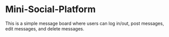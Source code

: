 # Mini-Social-Platform
This is a simple message board where users can log in/out, post messages, edit messages, and delete messages.
